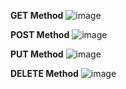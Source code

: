 **GET Method**
![image](https://github.com/user-attachments/assets/507be0b2-a7a4-4c6c-8795-05ab338a8971)

**POST Method**
![image](https://github.com/user-attachments/assets/eabac55e-b2d0-4a28-872c-ed0bb6470c93)

**PUT Method**
![image](https://github.com/user-attachments/assets/b938ab02-13f7-457e-b502-92549e14f427)

**DELETE Method**
![image](https://github.com/user-attachments/assets/c0616d46-50d8-45e7-9280-32603adcf812)

